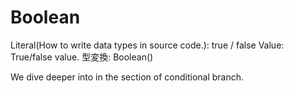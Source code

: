 # Boolean

Literal(How to write data types in source code.): true / false
Value: True/false value.
型変換: Boolean()

We dive deeper into in the section of conditional branch.